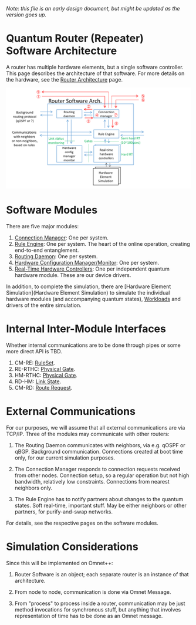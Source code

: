 
*Note: this file is an early design document, but might be updated as the version goes up.*

# Quantum Router (Repeater) Software Architecture #

A router has multiple hardware elements, but a single software controller. This page describes the architecture of that software. For more details on the hardware, see the [Router Architecture](Router%20Architecture.md) page.

![Router software arch.PNG](img/716978964-Router%20software%20arch.PNG)

# Software Modules #

There are five major modules:

1. [Connection Manager](Connection%20Manager.md): One per system.
2. [Rule Engine](Rule%20Engine.md): One per system. The heart of the online operation, creating end-to-end entanglement.
3. [Routing Daemon](Routing%20Daemon.md): One per system.
4. [Hardware Configuration Manager/Monitor](HardwareConfigManager_Methods.md): One per system.
5. [Real-Time Hardware Controllers](Real-Time%20Hardware%20Controller.md): One per independent quantum hardware module. These are our device drivers.

In addition, to complete the simulation, there are [Hardware Element Simulation](Hardware Element Simulation) to simulate the individual hardware modules (and accompanying quantum states), [Workloads](Workloads) and drivers of the entire simulation.

# Internal Inter-Module Interfaces #

Whether internal communications are to be done through pipes or some more direct API is TBD.

1. CM-RE: [RuleSet](RuleSet.md).
1. RE-RTHC: [Physical Gate](Physical%20Gate.md).
1. HM-RTHC: [Physical Gate](Physical%20Gate.md).
1. RD-HM: [Link State](Link%20State.md).
1. CM-RD: [Route Request](Route%20Request).

# External Communications #

For our purposes, we will assume that all external communications are via TCP/IP. Three of the modules may communicate with other routers:

1. The Routing Daemon communicates with neighbors, via e.g. qOSPF or qBGP.  Background communication.  Connections created at boot time only, for our current simulation purposes.

2. The Connection Manager responds to connection requests received from other nodes. Connection setup, so a regular operation but not high bandwidth, relatively low constraints.  Connections from nearest neighbors only.

3. The Rule Engine has to notify partners about changes to the quantum states. Soft real-time, important stuff.  May be either neighbors or other partners, for purify-and-swap networks.

For details, see the respective pages on the software modules.

# Simulation Considerations #

Since this will be implemented on Omnet++:

1. Router Software is an object; each separate router is an instance of that architecture.

2. From node to node, communication is done via Omnet Message.

3. From "process" to process inside a router, communication may be just method invocations for synchronous stuff, but anything that involves representation of time has to be done as an Omnet message.

